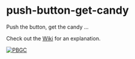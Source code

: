 # push-button-get-candy
Push the button, get the candy ...

Check out the [Wiki](https://github.com/channemann/push-button-get-candy/wiki/1.-Overview) for an explanation.

[![PBGC](https://github.com/channemann/push-button-get-candy/blob/master/Images/PBGC.JPG)](https://twitter.com/hannemannemann/status/828341435938123776)

